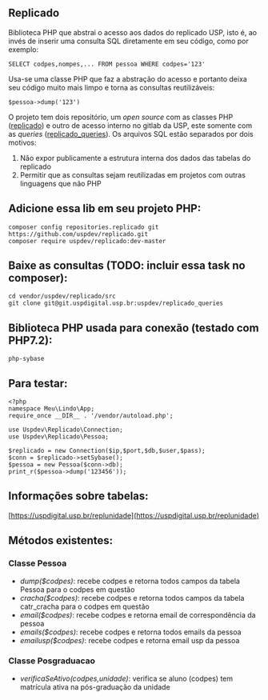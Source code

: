 ## Replicado

Biblioteca PHP que abstrai o acesso aos dados do replicado USP, 
isto é, ao invés de inserir uma consulta SQL diretamente em seu código, 
como por exemplo: 

    SELECT codpes,nompes,... FROM pessoa WHERE codpes='123'

Usa-se uma classe PHP que faz a abstração do acesso e portanto deixa 
seu código muito mais limpo e torna as consultas reutilizáveis:

    $pessoa->dump('123')

O projeto tem dois repositório, um *open source* com as classes PHP 
([replicado](https://github.com/uspdev/replicado)) e outro de acesso interno 
no gitlab da USP, este somente com as *queries* ([replicado_queries](https://git.uspdigital.usp.br/uspdev/replicado_queries)).
Os arquivos SQL estão separados por dois motivos:

 1. Não expor publicamente a estrutura interna dos dados das tabelas do replicado
 2. Permitir que as consultas sejam reutilizadas em projetos com outras linguagens que não PHP

## Adicione essa lib em seu projeto PHP:

    composer config repositories.replicado git https://github.com/uspdev/replicado.git
    composer require uspdev/replicado:dev-master

## Baixe as consultas (TODO: incluir essa task no composer):

    cd vendor/uspdev/replicado/src
    git clone git@git.uspdigital.usp.br:uspdev/replicado_queries

## Biblioteca PHP usada para conexão (testado com PHP7.2):

    php-sybase

## Para testar:

    <?php
    namespace Meu\Lindo\App;
    require_once __DIR__ . '/vendor/autoload.php';

    use Uspdev\Replicado\Connection;
    use Uspdev\Replicado\Pessoa;

    $replicado = new Connection($ip,$port,$db,$user,$pass);
    $conn = $replicado->setSybase();
    $pessoa = new Pessoa($conn->db);
    print_r($pessoa->dump('123456'));

## Informações sobre tabelas:

   [https://uspdigital.usp.br/replunidade](https://uspdigital.usp.br/replunidade)

## Métodos existentes:

### Classe Pessoa 

 - *dump($codpes)*: recebe codpes e retorna todos campos da tabela Pessoa para o codpes em questão
 - *cracha($codpes)*: recebe codpes e retorna todos campos da tabela catr_cracha para o codpes em questão 
 - *email($codpes)*: recebe codpes e retorna email de correspondência da pessoa
 - *emails($codpes)*: recebe codpes e retorna todos emails da pessoa
 - *emailusp($codpes)*: recebe codpes e retorna email usp da pessoa
 
### Classe Posgraduacao

 - *verificaSeAtivo($codpes,$unidade)*: verifica se aluno (codpes) tem matrícula ativa na pós-graduação da unidade
